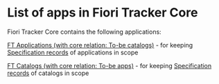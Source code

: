 # List of apps in Fiori Tracker Core

Fiori Tracker Core contains the following applications: 

[FT Applications (with core relation: To-be catalogs)](../../core/SPS03/apps.md) - for keeping [Specification records](../../to-be.md) of applications in scope

[FT Catalogs (with core relation: To-be apps)](../../core/SPS03/cats.md) - for keeping [Specification records](../../to-be.md) of catalogs in scope